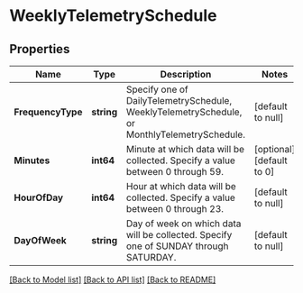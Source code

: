 # WeeklyTelemetrySchedule

## Properties
Name | Type | Description | Notes
------------ | ------------- | ------------- | -------------
**FrequencyType** | **string** | Specify one of DailyTelemetrySchedule, WeeklyTelemetrySchedule, or MonthlyTelemetrySchedule. | [default to null]
**Minutes** | **int64** | Minute at which data will be collected. Specify a value between 0 through 59.  | [optional] [default to 0]
**HourOfDay** | **int64** | Hour at which data will be collected. Specify a value between 0 through 23.  | [default to null]
**DayOfWeek** | **string** | Day of week on which data will be collected. Specify one of SUNDAY through SATURDAY.  | [default to null]

[[Back to Model list]](../README.md#documentation-for-models) [[Back to API list]](../README.md#documentation-for-api-endpoints) [[Back to README]](../README.md)

